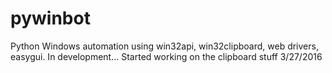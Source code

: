 # pywinbot
Python Windows automation using win32api, win32clipboard, web drivers, easygui. In development...
Started working on the clipboard stuff 3/27/2016
